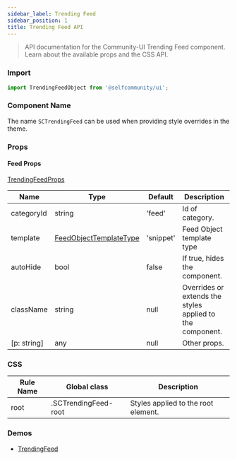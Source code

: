 ```yaml
---
sidebar_label: Trending Feed
sidebar_position: 1
title: Trending Feed API
---
```


> API documentation for the Community-UI Trending Feed component. Learn about the available props and the CSS API.

### Import 

```jsx
import TrendingFeedObject from '@selfcommunity/ui';
```

### Component Name

The name `SCTrendingFeed` can be used when providing style overrides in the theme.


### Props

#### Feed Props

[TrendingFeedProps](../Interfaces/TrendingFeedProps)

|Name|Type|Default|Description|
|---|---|---|---|
|categoryId|string|'feed'|Id of category.|
|template|[FeedObjectTemplateType](../Types/feed/#feedobjecttemplatetype)|'snippet'|Feed Object template type|
|autoHide|bool|false|If true, hides the component.|
|className|string|null|Overrides or extends the styles applied to the component.|
|[p: string]|any|null|Other props.|


### CSS

|Rule Name|Global class|Description|
|---|---|---|
|root|.SCTrendingFeed-root|Styles applied to the root element.|

### Demos

- [TrendingFeed](../Components/trendingfeed)